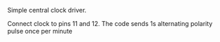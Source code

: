 Simple central clock driver.

Connect clock to pins 11 and 12. The code sends 1s alternating polarity pulse once per minute